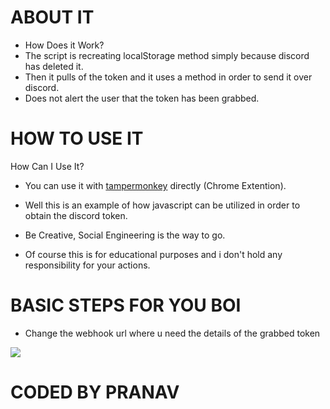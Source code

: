 # ABOUT IT 

- How Does it Work?
- The script is recreating localStorage method simply because discord has deleted it.
- Then it pulls of the token and it uses a method in order to send it over discord.
- Does not alert the user that the token has been grabbed.


# HOW TO USE IT 

How Can I Use It?
- You can use it with [tampermonkey](https://chrome.google.com/webstore/detail/tampermonkey/dhdgffkkebhmkfjojejmpbldmpobfkfo?hl=en) directly (Chrome Extention).

- Well this is an example of how javascript can be utilized in order to obtain the discord token.

- Be Creative, Social Engineering is the way to go.

- Of course this is for educational purposes and i don't hold any responsibility for your actions.

# BASIC STEPS FOR YOU BOI 

- Change the webhook url where u need the details of the grabbed token 

![](https://camo.githubusercontent.com/f932f23f6f75c241df14013d7fa0f143a36e6d3a811986f68a9fd91a7d134c3c/68747470733a2f2f692e696d6775722e636f6d2f6f37306a33394a2e706e67)




# CODED BY PRANAV 


